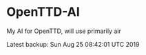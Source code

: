 # OpenTTD-AI
My AI for OpenTTD, will use primarily air

Latest backup: Sun Aug 25 08:42:01 UTC 2019
